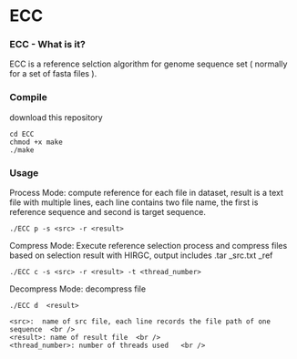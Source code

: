 # ECC
### ECC - What is it?
ECC is a reference selction algorithm for genome sequence set ( normally for a set of fasta files ). 
 <br />

### Compile
download this repository <br />
```
cd ECC
chmod +x make
./make
```
### Usage
Process Mode: compute reference for each file in dataset, result is a text file with multiple lines, each line contains two file name, the first is reference sequence and second is target sequence.
```
./ECC p -s <src> -r <result>
```
Compress Mode: Execute reference selection process and compress files based on selection result with HIRGC, output includes <result>.tar <result>_src.txt <result>_ref  <br />
```
./ECC c -s <src> -r <result> -t <thread_number> 
```
Decompress Mode: decompress file
```
./ECC d  <result>
```
```
<src>:  name of src file, each line records the file path of one sequence  <br />
<result>: name of result file  <br />
<thread_number>: number of threads used   <br />
```
